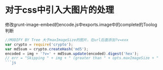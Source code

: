 # 对于css中引入大图片的处理

修改grunt-image-embed的encode.js中exports.image中的complete的Toolog判断
```js
//MODIFY BY Tree 大于maxImageSize的图片，在url后面添加?v=xxx
var crypto = require('crypto');
var md5sum = crypto.createHash('md5');
encoded = img + '?v=' + md5sum.update(encoded).digest('hex');
// err = "Skipping " + img + " (greater than " + opts.maxImageSize + " bytes)";
```js